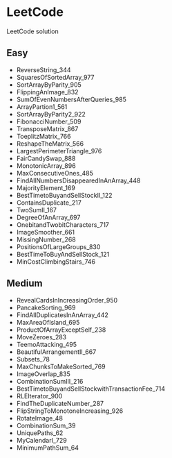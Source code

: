 # LeetCode
LeetCode solution

## Easy
* ReverseString_344
* SquaresOfSortedArray_977
* SortArrayByParity_905
* FlippingAnImage_832
* SumOfEvenNumbersAfterQueries_985
* ArrayPartion1_561
* SortArrayByParity2_922
* FibonacciNumber_509
* TransposeMatrix_867
* ToeplitzMatrix_766
* ReshapeTheMatrix_566
* LargestPerimeterTriangle_976
* FairCandySwap_888
* MonotonicArray_896
* MaxConsecutiveOnes_485
* FindAllNumbersDisappearedInAnArray_448
* MajorityElement_169
* BestTimetoBuyandSellStockII_122
* ContainsDuplicate_217
* TwoSumII_167
* DegreeOfAnArray_697
* OnebitandTwobitCharacters_717
* ImageSmoother_661
* MissingNumber_268
* PositionsOfLargeGroups_830
* BestTimeToBuyAndSellStock_121
* MinCostClimbingStairs_746

## Medium
* RevealCardsInIncreasingOrder_950
* PancakeSorting_969
* FindAllDuplicatesInAnArray_442
* MaxAreaOfIsland_695
* ProductOfArrayExceptSelf_238
* MoveZeroes_283
* TeemoAttacking_495
* BeautifulArrangementII_667
* Subsets_78
* MaxChunksToMakeSorted_769 
* ImageOverlap_835
* CombinationSumIII_216
* BestTimetoBuyandSellStockwithTransactionFee_714
* RLEIterator_900
* FindTheDuplicateNumber_287
* FlipStringToMonotoneIncreasing_926
* RotateImage_48
* CombinationSum_39
* UniquePaths_62
* MyCalendarI_729
* MinimumPathSum_64

